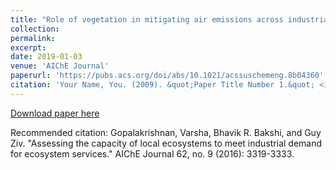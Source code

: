 ```yaml
---
title: "Role of vegetation in mitigating air emissions across industrial sites in the US"
collection: 
permalink: 
excerpt: 
date: 2019-01-03
venue: 'AIChE Journal'
paperurl: 'https://pubs.acs.org/doi/abs/10.1021/acssuschemeng.8b04360'
citation: 'Your Name, You. (2009). &quot;Paper Title Number 1.&quot; <i>Journal 1</i>. 1(1).'
---
```



[Download paper here](https://pubs.acs.org/doi/abs/10.1021/acssuschemeng.8b04360)

Recommended citation: Gopalakrishnan, Varsha, Bhavik R. Bakshi, and Guy Ziv. "Assessing the capacity of local ecosystems to meet industrial demand for ecosystem services." AIChE Journal 62, no. 9 (2016): 3319-3333.
<div class='altmetric-embed' data-badge-type='donut' data-doi="10.1021/acssuschemeng.8b04360"></div>
<script type='text/javascript' src='https://d1bxh8uas1mnw7.cloudfront.net/assets/embed.js'></script>
